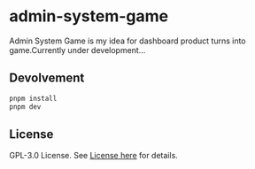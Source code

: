 # admin-system-game

Admin System Game is my idea for dashboard product turns into game.Currently under development...

## Devolvement

```bash
pnpm install
pnpm dev
```

## License

GPL-3.0 License. See [License here](./LICENSE) for details.
